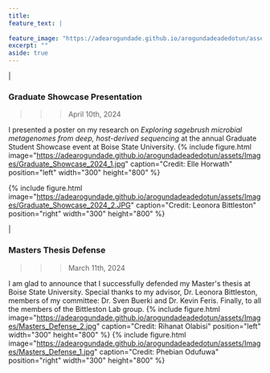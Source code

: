 ```yaml
---
title:
feature_text: |
  
feature_image: "https://adearogundade.github.io/arogundadeadedotun/assets/Images/Communications_Cover.jpg"
excerpt: ""
aside: true
---
```


|

### Graduate Showcase Presentation
>>> April 10th, 2024

I presented a poster on my research on _Exploring sagebrush microbial metagenomes from deep, host-derived sequencing_ at the annual Graduate Student Showcase event at Boise State University.
{% include figure.html image="https://adearogundade.github.io/arogundadeadedotun/assets/Images/Graduate_Showcase_2024_1.jpg" caption="Credit: Elle Horwath" position="left" width="300" height="800" %} 

{% include figure.html image="https://adearogundade.github.io/arogundadeadedotun/assets/Images/Graduate_Showcase_2024_2.JPG" caption="Credit: Leonora Bittleston" position="right" width="300" height="800" %}

|

### Masters Thesis Defense
>>> March 11th, 2024

I am glad to announce that I successfully defended my Master's thesis at Boise State University. Special thanks to my advisor, Dr. Leonora Bittleston, members of my committee: Dr. Sven Buerki and Dr. Kevin Feris. Finally, to all the members of the Bittleston Lab group.
{% include figure.html image="https://adearogundade.github.io/arogundadeadedotun/assets/Images/Masters_Defense_2.jpg" caption="Credit: Rihanat Olabisi" position="left" width="300" height="800" %} {% include figure.html image="https://adearogundade.github.io/arogundadeadedotun/assets/Images/Masters_Defense_1.jpg" caption="Credit: Phebian Odufuwa" position="right" width="300" height="800" %}





